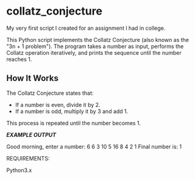 # collatz_conjecture
My very first script I created for an assignment I had in college. 

This Python script implements the Collatz Conjecture (also known as the "3n + 1 problem"). The program takes a number as input, performs the Collatz operation iteratively, and prints the sequence until the number reaches 1.

## How It Works

The Collatz Conjecture states that:
- If a number is even, divide it by 2.
- If a number is odd, multiply it by 3 and add 1.

This process is repeated until the number becomes 1.

***EXAMPLE OUTPUT***

Good morning, enter a number: 6
6
3
10
5
16
8
4
2
1
Final number is: 1

REQUIREMENTS:

Python3.x
